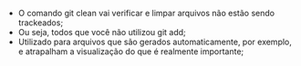 * O comando git clean vai verificar e limpar arquivos não estão sendo trackeados;
* Ou seja, todos que você não utilizou git add;
* Utilizado para arquivos que são gerados automaticamente, por exemplo, e atrapalham a visualização do que é realmente importante;